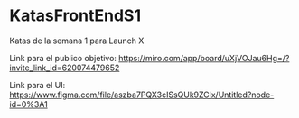 # KatasFrontEndS1
Katas de la semana 1 para Launch X 

Link para el publico objetivo: https://miro.com/app/board/uXjVOJau6Hg=/?invite_link_id=620074479652

Link para el UI: https://www.figma.com/file/aszba7PQX3cISsQUk9ZClx/Untitled?node-id=0%3A1
